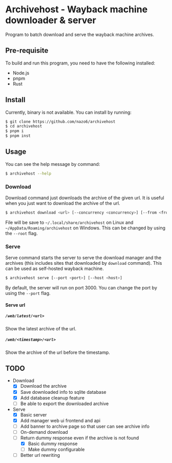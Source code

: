 # Archivehost - Wayback machine downloader & server

Program to batch download and serve the wayback machine archives.

## Pre-requisite

To build and run this program, you need to have the following installed:

- Node.js
- pnpm
- Rust

## Install

Currently, binary is not available. You can install by running:

```bash
$ git clone https://github.com/nazo6/archivehost
$ cd archivehost
$ pnpm i
$ pnpm inst
```

## Usage

You can see the help message by command:

```bash
$ archivehost --help
```

### Download

Download command just downloads the archive of the given url. It is useful when
you just want to download the archive of the url.

```bash
$ archivehost download <url> [--concurrency <concurrency>] [--from <from>] [--to <to>]
```

File will be save to `~/.local/share/archivehost` on Linux and
`~/AppData/Roaming/archivehost` on Windows. This can be changed by using the
`--root` flag.

### Serve

Serve command starts the server to serve the download manager and the archives
(this includes sites that downloaded by `download` command). This can be used as
self-hosted wayback machine.

```bash
$ archivehost serve [--port <port>] [--host <host>]
```

By default, the server will run on port 3000. You can change the port by using
the `--port` flag.

#### Serve url

##### `/web/latest/<url>`

Show the latest archive of the url.

##### `/web/<timestamp>/<url>`

Show the archive of the url before the timestamp.

## TODO

- Download
  - [x] Download the archive
  - [x] Save downloaded info to sqlite database
  - [x] Add database cleanup feature
  - [ ] Be able to export the downloaded archive

- Serve
  - [x] Basic server
  - [x] Add manager web ui frontend and api
  - [ ] Add banner to archive page so that user can see archive info
  - [ ] On-demand download
  - [ ] Return dummy response even if the archive is not found
    - [x] Basic dummy response
    - [ ] Make dummy configurable
  - [ ] Better url rewriting
